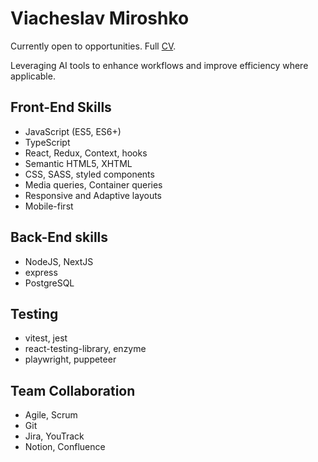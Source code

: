 # Viacheslav Miroshko

Currently open to opportunities. Full [CV](https://ctux.github.io/cv/).

Leveraging AI tools to enhance workflows and improve efficiency where applicable.

## Front-End Skills

* JavaScript (ES5, ES6+)
* TypeScript
* React, Redux, Context, hooks
* Semantic HTML5, XHTML
* CSS, SASS, styled components
* Media queries, Container queries
* Responsive and Adaptive layouts
* Mobile-first

## Back-End skills

* NodeJS, NextJS
* express
* PostgreSQL

## Testing

* vitest, jest
* react-testing-library, enzyme
* playwright, puppeteer

## Team Collaboration

* Agile, Scrum
* Git
* Jira, YouTrack
* Notion, Confluence
